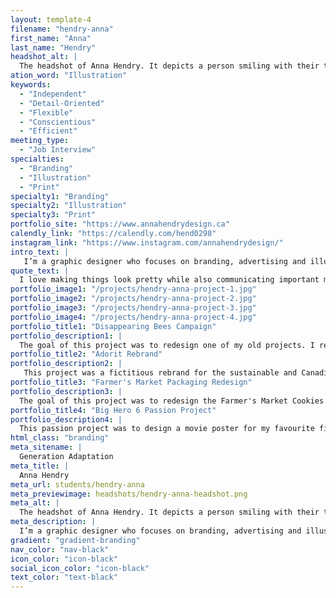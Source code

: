 ```yaml
---
layout: template-4
filename: "hendry-anna" 
first_name: "Anna"
last_name: "Hendry"
headshot_alt: |
  The headshot of Anna Hendry. It depicts a person smiling with their teeth showing, and mid length brown hair, whilst wearing a necklace.
ation_word: "Illustration"
keywords:
  - "Independent"
  - "Detail-Oriented"
  - "Flexible"
  - "Conscientious"
  - "Efficient"
meeting_type:
  - "Job Interview"
specialties:
  - "Branding"
  - "Illustration"
  - "Print"
specialty1: "Branding"
specialty2: "Illustration"
specialty3: "Print"
portfolio_site: "https://www.annahendrydesign.ca"
calendly_link: "https://calendly.com/hend0298"
instagram_link: "https://www.instagram.com/annahendrydesign/"
intro_text: |
   I’m a graphic designer who focuses on branding, advertising and illustration. I love creating designs that are simple and modern with pretty colours.
quote_text: |
  I love making things look pretty while also communicating important messages.
portfolio_image1: "/projects/hendry-anna-project-1.jpg"
portfolio_image2: "/projects/hendry-anna-project-2.jpg"
portfolio_image3: "/projects/hendry-anna-project-3.jpg"
portfolio_image4: "/projects/hendry-anna-project-4.jpg"
portfolio_title1: "Disappearing Bees Campaign"
portfolio_description1: |
  The goal of this project was to redesign one of my old projects. I redesigned my old infographic about the issues revolving around bees. I wanted to be more intentional with the new design.
portfolio_title2: "Adorit Rebrand"
portfolio_description2: |
   This project was a fictitious rebrand for the sustainable and Canadian clothing store, Adorit. I saw potential in their brand and wanted to give it a modern twist.
portfolio_title3: "Farmer's Market Packaging Redesign"
portfolio_description3: |
  The goal of this project was to redesign the Farmer's Market Cookies packaging and make it more eco-friendly. The new design uses recyclable materials and gives it a more clean look.
portfolio_title4: "Big Hero 6 Passion Project"
portfolio_description4: |
  This passion project was to design a movie poster for my favourite film, Disney's Big Hero 6. I wanted to create a portfolio piece that showcased my illustration skills while also showing an innovative piece.
html_class: "branding"
meta_sitename: |
  Generation Adaptation
meta_title: |
  Anna Hendry
meta_url: students/hendry-anna
meta_previewimage: headshots/hendry-anna-headshot.png
meta_alt: |
  The headshot of Anna Hendry. It depicts a person smiling with their teeth showing, and mid length brown hair, whilst wearing a necklace.
meta_description: |
  I’m a graphic designer who focuses on branding, advertising and illustration. I love creating designs that are simple and modern with pretty colours.
gradient: "gradient-branding"
nav_color: "nav-black"
icon_color: "icon-black"
social_icon_color: "icon-black"
text_color: "text-black"
---
```


